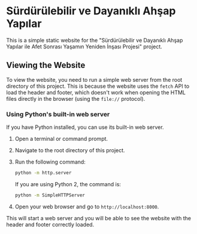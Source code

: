 # Sürdürülebilir ve Dayanıklı Ahşap Yapılar

This is a simple static website for the "Sürdürülebilir ve Dayanıklı Ahşap Yapılar ile Afet Sonrası Yaşamın Yeniden İnşası Projesi" project.

## Viewing the Website

To view the website, you need to run a simple web server from the root directory of this project. This is because the website uses the `fetch` API to load the header and footer, which doesn't work when opening the HTML files directly in the browser (using the `file://` protocol).

### Using Python's built-in web server

If you have Python installed, you can use its built-in web server.

1.  Open a terminal or command prompt.
2.  Navigate to the root directory of this project.
3.  Run the following command:

    ```bash
    python -m http.server
    ```

    If you are using Python 2, the command is:

    ```bash
    python -m SimpleHTTPServer
    ```

4.  Open your web browser and go to `http://localhost:8000`.

This will start a web server and you will be able to see the website with the header and footer correctly loaded.
